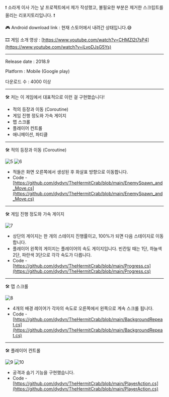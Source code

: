 ❗ 소라게 이사 가는 날 프로젝트에서 제가 작성했고, 불필요한 부분은 제거한 스크립트를 올리는 리포지토리입니다. ❗

🎮 Android download link : 현재 스토어에서 내려간 상태입니다.😅

🎞 게임 소개 영상 : [https://www.youtube.com/watch?v=CHMZl2t7sP4](https://www.youtube.com/watch?v=iLvoDJsG5Ys)

------------------------------------------------------------------------

Release date : 2018.9

Platform : Mobile (Google play)

다운로드 수 : 4000 이상

------------------------------------------------------------------------


🛠 저는 이 게임에서 대표적으로 이런 걸 구현했습니다!

- 적의 등장과 이동 (Coroutine)
- 게임 진행 정도와 가속 게이지
- 맵 스크롤
- 플레이어 컨트롤
- 애니메이션, 파티클

------------------------------------------------------------------------

🛠 적의 등장과 이동 (Coroutine)

![5](https://user-images.githubusercontent.com/62327209/232225134-d11ea52b-3841-4312-a3ed-68fde52c552e.png)
![6](https://user-images.githubusercontent.com/62327209/232225135-114fa091-7a78-4fc0-8abc-9aec355c2fe6.png)


- 적들은 화면 오른쪽에서 생성된 후 화살표 방향으로 이동합니다.
- Code - [https://github.com/dydvn/TheHermitCrab/blob/main/EnemySpawn_and_Move.cs](https://github.com/dydvn/TheHermitCrab/blob/main/EnemySpawn_and_Move.cs)


------------------------------------------------------------------------

🛠 게임 진행 정도와 가속 게이지

![7](https://user-images.githubusercontent.com/62327209/232225181-fe7e242d-92d2-4aaa-b6cc-aeb555ed44de.png)


- 상단의 게이지는 한 개의 스테이지 진행률이고, 100%가 되면 다음 스테이지로 이동합니다.
- 플레이어 왼쪽의 게이지는 플레이어의 속도 게이지입니다. 빈칸일 때는 1단, 하늘색 2단, 파란색 3단으로 각각 속도가 다릅니다.
- Code - [https://github.com/dydvn/TheHermitCrab/blob/main/Progress.cs](https://github.com/dydvn/TheHermitCrab/blob/main/Progress.cs)

------------------------------------------------------------------------

🛠 맵 스크롤

![8](https://user-images.githubusercontent.com/62327209/232225264-a7f4991c-53d9-4fba-ad65-a16b12f4f77f.png)


- 4개의 배경 레이어가 각자의 속도로 오른쪽에서 왼쪽으로 계속 스크롤 됩니다.
- Code - [https://github.com/dydvn/TheHermitCrab/blob/main/BackgroundRepeat.cs](https://github.com/dydvn/TheHermitCrab/blob/main/BackgroundRepeat.cs)


------------------------------------------------------------------------

🛠 플레이어 컨트롤

![9](https://user-images.githubusercontent.com/62327209/232225296-82bcd719-7183-432c-9c14-c47271917c21.png)
![10](https://user-images.githubusercontent.com/62327209/232225299-c977733c-04df-4582-9061-faa9e2ea0676.png)


- 공격과 숨기 기능을 구현했습니다.
- Code - [https://github.com/dydvn/TheHermitCrab/blob/main/PlayerAction.cs](https://github.com/dydvn/TheHermitCrab/blob/main/PlayerAction.cs)
